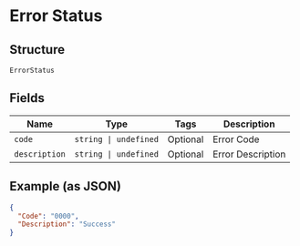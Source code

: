 
# Error Status

## Structure

`ErrorStatus`

## Fields

| Name | Type | Tags | Description |
|  --- | --- | --- | --- |
| `code` | `string \| undefined` | Optional | Error Code |
| `description` | `string \| undefined` | Optional | Error Description |

## Example (as JSON)

```json
{
  "Code": "0000",
  "Description": "Success"
}
```

